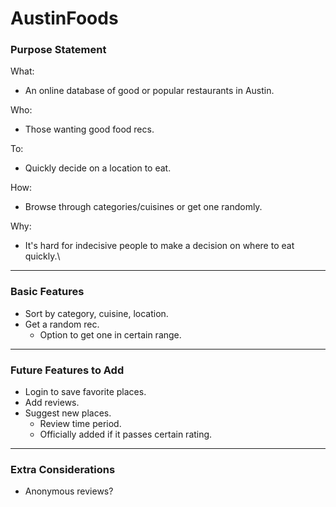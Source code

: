 # AustinFoods

### __Purpose Statement__

What:
  * An online database of good or popular restaurants in Austin.

Who:
  * Those wanting good food recs.

To:
  * Quickly decide on a location to eat.

How:
  * Browse through categories/cuisines or get one randomly.

Why:
  * It's hard for indecisive people to make a decision on where to eat quickly.\
___
### __Basic Features__
  * Sort by category, cuisine, location.
  * Get a random rec.
    * Option to get one in certain range.
___
### __Future Features to Add__
  * Login to save favorite places.
  * Add reviews.
  * Suggest new places.
    * Review time period.
    * Officially added if it passes certain rating.
___
### __Extra Considerations__
  * Anonymous reviews?
